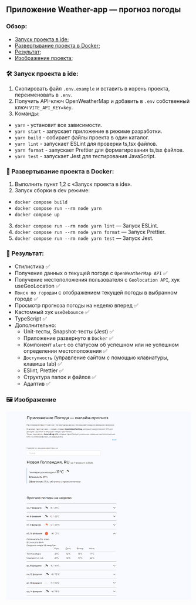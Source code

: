 ## Приложение Weather-app — прогноз погоды

### Обзор:
+ [Запуск проекта в ide](#start);
+ [Развертывание проекта в Docker](#docker);
+ [Результат](#result);
+ [Изображение проекта](#image);

### <a name="start"></a> 🛠️ Запуск проекта в ide:

1. Скопировать файл `.env.example` и вставить в корень проекта, переименовать в `.env`.
2. Получить API-ключ OpenWeatherMap и добавить в `.env` собственный ключ `VITE_API_KEY=key`.
3. Команды:
  + `yarn` - установит все зависимости.
  + `yarn start` - запускает приложение в режиме разработки.
  + `yarn build` - собирает файлы проекта в один каталог.
  + `yarn lint` - запускает ESLint для проверки ts,tsx файлов.
  + `yarn format` - запускает Prettier для форматирования ts,tsx файлов.
  + `yarn test` - запускает Jest для тестирования JavaScript.

### <a name="docker"></a> 🐳 Развертывание проекта в Docker:

1. Выполнить пункт 1,2 с «Запуск проекта в ide».
2. Запуск сборки в dev режиме:
  + `docker compose build`
  + `docker compose run --rm node yarn`
  + `docker compose up`
3. `docker compose run --rm node yarn lint` — Запуск ESLint.
4. `docker compose run --rm node yarn format` — Запуск Prettier.
5. `docker compose run --rm node yarn test` — Запуск Jest.

### <a name="result"></a> 🎉 Результат:
  + Стилистика ✅
  + Получение данных о текущей погоде с `OpenWeatherMap API` ✅
  + Получение местоположения пользователя с `Geolocation API`, хук useGeoLocation ✅
  + `Поиск по городам` с отображением текущей погоды в выбранном городе ✅
  + Просмотр прогноза погоды на неделю вперед ✅
  + Кастомный хук `useDebounce` ✅
  + TypeScript ✅
  + Дополнительно:
    + Unit-тесты, Snapshot-тесты (Jest) ✅
    + Приложение развернуто в `Docker` ✅
    + Компонент `alert` со статусом об успешном или не успешном определении местоположения ✅
    + `Доступность` (управление сайтом с помощью клавиатуры, клавиша tab) ✅
    + ESlint, Prettier ✅
    + Структура папок и файлов ✅
    + Адаптив ✅


### <a name="image"></a> 🖼️ Изображение
<p align="center">
  <img src="https://github.com/AlexDyatlov/weather-app/blob/main/public/interface.png">
</p>